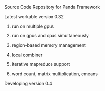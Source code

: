 Source Code Repository for Panda Framework


Latest workable version 0.32

  1) run on multiple gpus

  2) run on gpus and cpus simultaneously

  3) region-based memory management

  4) local combiner

  5) iterative mapreduce support

  6) word count, matrix multiplication, cmeans



Developing version 0.4
